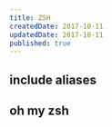 ```yaml
---
title: ZSH
createdDate: 2017-10-11
updatedDate: 2017-10-11
published: true
---
```


## include aliases

## oh my zsh
